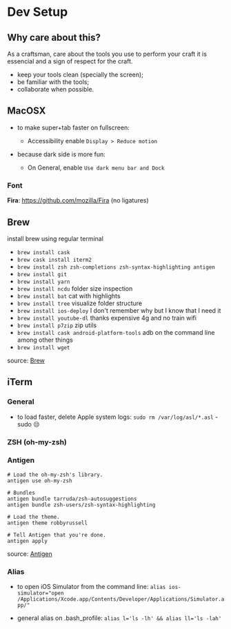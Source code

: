 # Dev Setup

## Why care about this?

As a craftsman, care about the tools you use to perform your craft it is essencial and a sign of respect for the craft.
- keep your tools clean (specially the screen);
- be familiar with the tools;
- collaborate when possible.

## MacOSX

+ to make super+tab faster on fullscreen:
  - Accessibility enable `Display > Reduce motion`

+ because dark side is more fun:
  - On General, enable `Use dark menu bar and Dock`

### Font

__Fira__: https://github.com/mozilla/Fira (no ligatures)

## Brew

install brew using regular terminal
- `brew install cask`
- `brew cask install iterm2`
- `brew install zsh zsh-completions zsh-syntax-highlighting antigen`
- `brew install git`
- `brew install yarn`
- `brew install ncdu` folder size inspection
- `brew install bat` cat with highlights
- `brew install tree` visualize folder structure
- `brew install ios-deploy` I don't remember why but I know that I need it
- `brew install youtube-dl` thanks expensive 4g and no train wifi
- `brew install p7zip` zip utils
- `brew install cask android-platform-tools` adb on the command line among other things
- `brew install wget`

source: [Brew](https://brew.sh/)

## iTerm

### General

- to load faster, delete Apple system logs:
`sudo rm /var/log/asl/*.asl` - sudo :unamused:

### ZSH (oh-my-zsh)

### Antigen

```
# Load the oh-my-zsh's library.
antigen use oh-my-zsh

# Bundles
antigen bundle tarruda/zsh-autosuggestions
antigen bundle zsh-users/zsh-syntax-highlighting

# Load the theme.
antigen theme robbyrussell

# Tell Antigen that you're done.
antigen apply
```

source: [Antigen](https://github.com/zsh-users/antigen)

### Alias

- to open iOS Simulator from the command line:
`alias ios-simulator="open /Applications/Xcode.app/Contents/Developer/Applications/Simulator.app/"`

- general alias on .bash_profile:
`alias l='ls -lh' && alias ll='ls -lah'`
